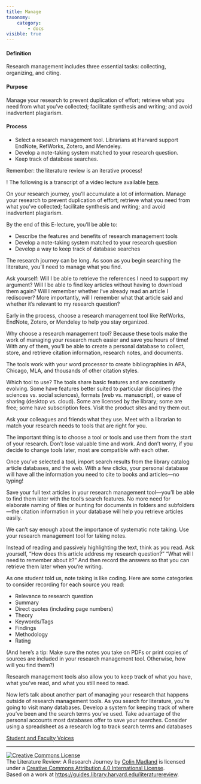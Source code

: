 ```yaml
---
title: Manage
taxonomy:
    category:
        - docs
visible: true
---
```


#### Definition

Research management includes three essential tasks: collecting, organizing, and citing.

#### Purpose

Manage your research to prevent duplication of effort; retrieve what you need from what you’ve collected; facilitate synthesis and writing; and avoid inadvertent plagiarism.

#### Process

-  Select a research management tool. Librarians at Harvard support EndNote, RefWorks, Zotero, and Mendeley.
-  Develop a note-taking system matched to your research question.
-  Keep track of database searches.

Remember: the literature review is an iterative process!

! The following is a transcript of a video lecture available [here](http://gseacademic.harvard.edu/~instruct/gutman_library/litreview/manage/player.html).


On your research journey, you’ll accumulate a lot of information. Manage your research to prevent duplication of effort; retrieve what you need from what you’ve collected; facilitate synthesis and writing; and avoid inadvertent plagiarism.

By the end of this E-lecture, you’ll be able to:
- Describe the features and benefits of research management tools
- Develop a note-taking system matched to your research question
- Develop a way to keep track of database searches

The research journey can be long. As soon as you begin searching the literature, you’ll need to manage what you find.

Ask yourself: Will I be able to retrieve the references I need to support my argument? Will I be able to find key articles without having to download them again? Will I remember whether I’ve already read an article I rediscover? More importantly, will I remember what that article said and whether it’s relevant to my research question?

Early in the process, choose a research management tool like RefWorks, EndNote, Zotero, or Mendeley to help you stay organized.

Why choose a research management tool? Because these tools make the work of managing your research much easier and save you hours of time! With any of them, you’ll be able to create a personal database to collect, store, and retrieve citation information, research notes, and documents.

The tools work with your word processor to create bibliographies in APA, Chicago, MLA, and thousands of other citation styles.

Which tool to use? The tools share basic features and are constantly evolving. Some have features better suited to particular disciplines (the sciences vs. social sciences), formats (web vs. manuscript), or ease of sharing (desktop vs. cloud). Some are licensed by the library; some are free; some have subscription fees. Visit the product sites and try them out.

Ask your colleagues and friends what they use. Meet with a librarian to match your research needs to tools that are right for you.

The important thing is to choose a tool or tools and use them from the start of your research. Don’t lose valuable time and work. And don’t worry, if you decide to change tools later, most are compatible with each other.

Once you’ve selected a tool, import search results from the library catalog article databases, and the web. With a few clicks, your personal database will have all the information you need to cite to books and articles—no typing!

Save your full text articles in your research management tool—you’ll be able to find them later with the tool’s search features. No more need for elaborate naming of files or hunting for documents in folders and subfolders—the citation information in your database will help you retrieve articles easily.

We can’t say enough about the importance of systematic note taking. Use your research management tool for taking notes.

Instead of reading and passively highlighting the text, think as you read. Ask yourself, “How does this article address my research question?” “What will I need to remember about it?” And then record the answers so that you can retrieve them later when you’re writing.

As one student told us, note taking is like coding. Here are some categories to consider recording for each source you read:

- Relevance to research question
- Summary
- Direct quotes (including page numbers)
- Theory
- Keywords/Tags
- Findings
- Methodology
- Rating

(And here’s a tip: Make sure the notes you take on PDFs or print copies of sources are included in your research management tool. Otherwise, how will you find them?)

Research management tools also allow you to keep track of what you have, what you’ve read, and what you still need to read.

Now let’s talk about another part of managing your research that happens outside of research management tools. As you search for literature, you’re going to visit many databases. Develop a system for keeping track of where you’ve been and the search terms you’ve used. Take advantage of the personal accounts most databases offer to save your searches. Consider using a spreadsheet as a research log to track search terms and databases

[Student and Faculty Voices](https://guides.library.harvard.edu/c.php?g=310271&p=2071509#s-lg-box-6323472)

---

<a rel="license" href="http://creativecommons.org/licenses/by/4.0/"><img alt="Creative Commons License" style="border-width:0" src="https://i.creativecommons.org/l/by/4.0/88x31.png" /></a><br /><span xmlns:dct="http://purl.org/dc/terms/" property="dct:title">The Literature Review: A Research Journey</span> by <a xmlns:cc="http://creativecommons.org/ns#" href="https://lit.madland.ca/home/how-to-lit-review" property="cc:attributionName" rel="cc:attributionURL">Colin Madland</a> is licensed under a <a rel="license" href="http://creativecommons.org/licenses/by/4.0/">Creative Commons Attribution 4.0 International License</a>.<br />Based on a work at <a xmlns:dct="http://purl.org/dc/terms/" href="https://guides.library.harvard.edu/literaturereview" rel="dct:source">https://guides.library.harvard.edu/literaturereview</a>.
